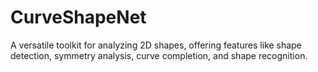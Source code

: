 # CurveShapeNet
A versatile toolkit for analyzing 2D shapes, offering features like shape detection, symmetry analysis, curve completion, and shape recognition.
